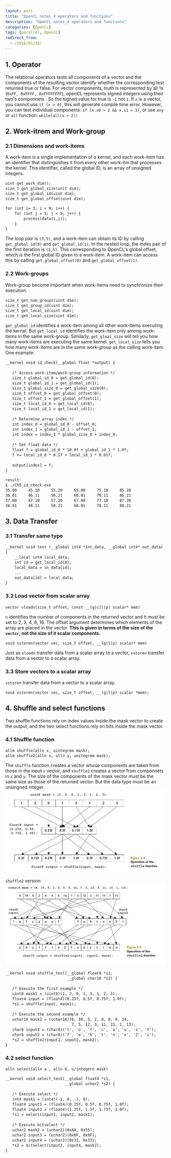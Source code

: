 ```yaml
---
layout: post
title: "OpenCL notes_4 operators and functions"
description: "OpenCL notes_4 operators and functions"
categories: [OpenCL]
tags: [parallel, OpenCL]
redirect_from:
  - /2018/01/18/
---
```


## 1. Operator
The relational operators tests all components of a vector and the components of the resulting vector identify whether the corresponding test returned true or false. 
For vector components, truth is represented by all 1s (`0xFF, 0xFFFF, 0xFFFFFFFF`), openCL represents signed integers using their two's componnets . So the signed value for true is `-1` not `1`. 
If `x` is a vector, you cannot use `if (x > 0)`, this will generate compile time error. 
However, you can test individual components:
`if (x.s0 > 2 && x.s1 > 2)`, or use `any` or `all` function:
`while(all(x > 2))`

## 2. Work-itrem and Work-group
### 2.1 Dimensions and work-items
A work-item is a single implementation of a kernel, and each work-item has an identifier that distinguishes it from every other work-itm that processes the kernel. This identifier, called the global ID, is an array of unsigned integers. 
```
uint get_work_dim();
size_t get_global_size(unit dim);
size_t get_global_id(uint dim);
size_t get_global_offset(uint dim);
```

```
for (int i= 3; i < 9; i++) {
	for (int j = 5; j < 9; j++) {
		process(data(i,j));
	}
}
```
The loop pair is `(3,5)`, and a work-item can obtain its ID by calling `get_global_id(0)` and `get_global_id(1)`. In the nested loop, the index pair of the first iteration is `(3,5)`. This corresponding to OpenCL's global offset, which is the first global ID given to a work-item. A work-item can access this by calling `get_global_offset(0)` and `get_global_offset(1)`. 

### 2.2 Work-groups
Work-group become important when work-items need to synchronize their execution. 
```
size_t get_num_groups(uint dim);
size_t get_group_id(uint dim);
size_t get_local_id(uint dim);
size_t get_local_size(uint dim);
```
`get_global_id` identifies a work-item among all other work-items executing the kernel. But `get_local_id` identifies the work-item only among work-items in the same work-group. Similarly, `get_gloal_size` will tell you how many work-items are executing the same kernel. `get_local_size` tells you how many work-items are in the same work-group as the calling work-item. 
One example:
```
__kernel void id_check(__global float *output) { 

   /* Access work-item/work-group information */
   size_t global_id_0 = get_global_id(0);
   size_t global_id_1 = get_global_id(1);
   size_t global_size_0 = get_global_size(0);
   size_t offset_0 = get_global_offset(0);
   size_t offset_1 = get_global_offset(1);
   size_t local_id_0 = get_local_id(0);
   size_t local_id_1 = get_local_id(1);

   /* Determine array index */
   int index_0 = global_id_0 - offset_0;
   int index_1 = global_id_1 - offset_1;
   int index = index_1 * global_size_0 + index_0;
   
   /* Set float data */
   float f = global_id_0 * 10.0f + global_id_1 * 1.0f;
   f += local_id_0 * 0.1f + local_id_1 * 0.01f;

   output[index] = f;
}
```
```
result:
$ ./Ch5_id_check.exe
35.00     45.10     55.20     65.00     75.10     85.20
36.01     46.11     56.21     66.01     76.11     86.21
37.00     47.10     57.20     67.00     77.10     87.20
38.01     48.11     58.21     68.01     78.11     88.21
```

## 3. Data Transfer
### 3.1 Transfer same type
```
__kernel void test (__global int4 *int_data, __global int4* out_data) {
    __local int4 local_data;
    int id = get_local_id(0);
    local_data = in_data[id];
    ...
    out_data[id] = local_data;
}
```
### 3.2 Load vector from scalar array
```
vector vloadn(size_t offset, const __(g|c|l|p) scalar* mem)
```
`n` identifies the number of components in the returned vector and it must be set to 2, 3, 4, 8, 16. The offset argument determines which elements of the array are placed in the vector. **This is given in terms of the size of the `vector`, not the size of it scalar components.**
```
void vstoren(vector vec, size_t offset, __(g|l|p) scalar* mem)
```
Just as `vloadn` transfer data from a scalar array to a vector, `vstoren` transfer data from a vector to a scalar array. 
### 3.3 Store vectors to a scalar array
`vstoren` transfer data from a vector to a scalar array. 
```
void vstoren(vector vec, size_t offset, __(g|l|p) scalar *mem);
```

## 4. Shuffle and select functions
Two shuffle functions rely on index values inside the mask vector to create the output, and the two select functions rely on bits inside the mask vector. 

### 4.1 Shuffle function

```
allm shuffle(alln x, uintegrem mask);
allm shuffle2(alln x, alln y, unitegrem mask);
```
The `shuffle` function creates a vector whose components are taken from those in the input `x` vector, and `shuffle2` creates a vector from componnets in `x` and `y`. The size of the components of the mask vector must be the same size as those of the returned vector. But the data type must be an unsingned integer. 
![openCL_4_1](https://raw.githubusercontent.com/Aperjump/Aperjump.github.io/master/_picture/2018-01-18-OpenCL_4/OpenCL_4_1.PNG)

`shuffle2` version:
![openCL_4_2](https://raw.githubusercontent.com/Aperjump/Aperjump.github.io/master/_picture/2018-01-18-OpenCL_4/OpenCL_4_2.PNG)

```
__kernel void shuffle_test(__global float8 *s1, 
                           __global char16 *s2) {

   /* Execute the first example */
   uint8 mask1 = (uint8)(1, 2, 0, 1, 3, 1, 2, 3);
   float4 input = (float4)(0.25f, 0.5f, 0.75f, 1.0f);
   *s1 = shuffle(input, mask1); 
   
   /* Execute the second example */
   uchar16 mask2 = (uchar16)(6, 10, 5, 2, 8, 0, 9, 14, 
                             7, 5, 12, 3, 11, 15, 1, 13);
   char8 input1 = (char8)('l', 'o', 'f', 'c', 'a', 'u', 's', 'f');
   char8 input2 = (char8)('f', 'e', 'h', 't', 'n', 'n', '2', 'i');
   *s2 = shuffle2(input1, input2, mask2); 
}
```

### 4.2 select function
```
alln select(alln a , alln b, u/integern mask)
```
```
__kernel void select_test(__global float4 *s1, 
                          __global uchar2 *s2) {

   /* Execute select */
   int4 mask1 = (int4)(-1, 0, -1, 0);
   float4 input1 = (float4)(0.25f, 0.5f, 0.75f, 1.0f);
   float4 input2 = (float4)(1.25f, 1.5f, 1.75f, 2.0f);
   *s1 = select(input1, input2, mask1); 
   
   /* Execute bitselect */
   uchar2 mask2 = (uchar2)(0xAA, 0x55);
   uchar2 input3 = (uchar2)(0x0F, 0x0F);
   uchar2 input4 = (uchar2)(0x33, 0x33);
   *s2 = bitselect(input3, input4, mask2); 
}
```
